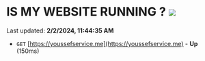 # IS MY WEBSITE RUNNING ? [![](https://img.shields.io/static/v1?label=Sponsor&message=%E2%9D%A4&logo=GitHub&color=%23fe8e86)](https://github.com/sponsors/<username>)

Last updated: **2/2/2024, 11:44:35 AM**

- `GET` [https://youssefservice.me](https://youssefservice.me) - **Up** (150ms)
